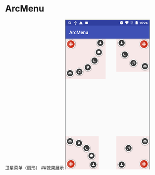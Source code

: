 # ArcMenu
卫星菜单（扇形）
##效果展示
![这里写图片描述](https://github.com/zwb1992/ArcMenu/blob/master/ArcMenu/images/arcmenu.png)